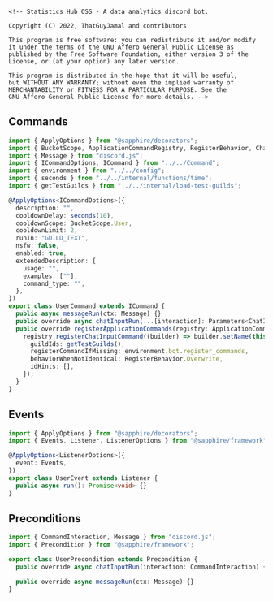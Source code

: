     <!-- Statistics Hub OSS - A data analytics discord bot.

    Copyright (C) 2022, ThatGuyJamal and contributors

    This program is free software: you can redistribute it and/or modify
    it under the terms of the GNU Affero General Public License as
    published by the Free Software Foundation, either version 3 of the
    License, or (at your option) any later version.

    This program is distributed in the hope that it will be useful,
    but WITHOUT ANY WARRANTY; without even the implied warranty of
    MERCHANTABILITY or FITNESS FOR A PARTICULAR PURPOSE. See the
    GNU Affero General Public License for more details. -->

## Commands

```ts
import { ApplyOptions } from "@sapphire/decorators";
import { BucketScope, ApplicationCommandRegistry, RegisterBehavior, ChatInputCommand } from "@sapphire/framework";
import { Message } from "discord.js";
import { ICommandOptions, ICommand } from "../../Command";
import { environment } from "../../config";
import { seconds } from "../../internal/functions/time";
import { getTestGuilds } from "../../internal/load-test-guilds";

@ApplyOptions<ICommandOptions>({
  description: "",
  cooldownDelay: seconds(10),
  cooldownScope: BucketScope.User,
  cooldownLimit: 2,
  runIn: "GUILD_TEXT",
  nsfw: false,
  enabled: true,
  extendedDescription: {
    usage: "",
    examples: [""],
    command_type: "",
  },
})
export class UserCommand extends ICommand {
  public async messageRun(ctx: Message) {}
  public override async chatInputRun(...[interaction]: Parameters<ChatInputCommand["chatInputRun"]>) {}
  public override registerApplicationCommands(registry: ApplicationCommandRegistry) {
    registry.registerChatInputCommand((builder) => builder.setName(this.name).setDescription(this.description), {
      guildIds: getTestGuilds(),
      registerCommandIfMissing: environment.bot.register_commands,
      behaviorWhenNotIdentical: RegisterBehavior.Overwrite,
      idHints: [],
    });
  }
}
```

## Events

```ts
import { ApplyOptions } from "@sapphire/decorators";
import { Events, Listener, ListenerOptions } from "@sapphire/framework";

@ApplyOptions<ListenerOptions>({
  event: Events,
})
export class UserEvent extends Listener {
  public async run(): Promise<void> {}
}
```

## Preconditions

```ts
import { CommandInteraction, Message } from "discord.js";
import { Precondition } from "@sapphire/framework";

export class UserPrecondition extends Precondition {
  public override async chatInputRun(interaction: CommandInteraction) {}

  public override async messageRun(ctx: Message) {}
}
```
